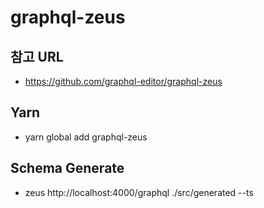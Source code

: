 # graphql-zeus

## 참고 URL

- https://github.com/graphql-editor/graphql-zeus

## Yarn

- yarn global add graphql-zeus

## Schema Generate

- zeus http://localhost:4000/graphql ./src/generated --ts
